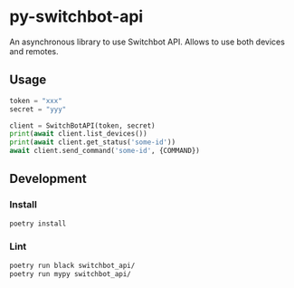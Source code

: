 # py-switchbot-api
An asynchronous library to use Switchbot API. Allows to use both devices and remotes.

## Usage

```python
token = "xxx"
secret = "yyy"

client = SwitchBotAPI(token, secret)
print(await client.list_devices())
print(await client.get_status('some-id'))
await client.send_command('some-id', {COMMAND})
```

## Development

### Install

```bash
poetry install
```

### Lint

```bash
poetry run black switchbot_api/
poetry run mypy switchbot_api/
```